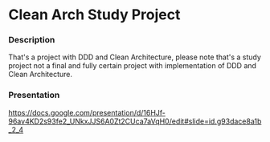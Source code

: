 # Clean Arch Study Project

### Description
That's a project with DDD and Clean Architecture, please note that's a study project not a final
 and fully certain project with implementation of DDD and Clean Architecture.
  
### Presentation
https://docs.google.com/presentation/d/16HJf-96av4KD2s93fe2_UNkxJJS6A0Zt2CUca7aVqH0/edit#slide=id.g93dace8a1b_2_4
